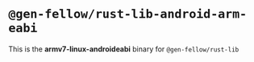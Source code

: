 # `@gen-fellow/rust-lib-android-arm-eabi`

This is the **armv7-linux-androideabi** binary for `@gen-fellow/rust-lib`
